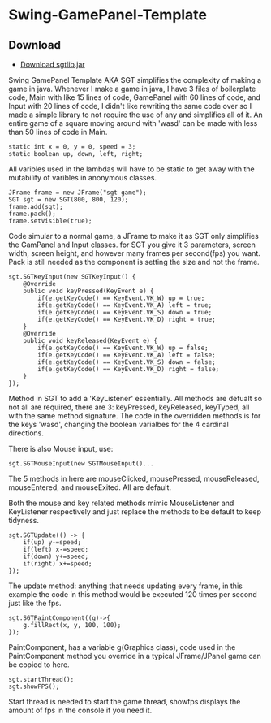 ﻿# Swing-GamePanel-Template
## Download
- [Download sgtlib.jar](https://github.com/yourusername/yourrepo/blob/main/releases/sgtlib.jar)

Swing GamePanel Template AKA SGT simplifies the complexity of making a game in java. Whenever I make a game in java, I have 3 files of boilerplate code, Main with like 15 lines of code, GamePanel with 60 lines of code, and Input with 20 lines of code, I didn't like rewriting the same code over so I made a simple library to not require the use of any and simplifies all of it. An entire game of a square moving around with 'wasd' can be made with less than 50 lines of code in Main.
```
static int x = 0, y = 0, speed = 3;
static boolean up, down, left, right;
```
All varibles used in the lambdas will have to be static to get away with the mutability of varibles in anonymous classes.
```
JFrame frame = new JFrame("sgt game");
SGT sgt = new SGT(800, 800, 120);
frame.add(sgt);
frame.pack();
frame.setVisible(true);
```
Code simular to a normal game, a JFrame to make it as SGT only simplifies the GamPanel and Input classes. for SGT you give it 3 parameters, screen width, screen height, and however many frames per second(fps) you want. Pack is still needed as the component is setting the size and not the frame.
```
sgt.SGTKeyInput(new SGTKeyInput() {
    @Override
    public void keyPressed(KeyEvent e) {
        if(e.getKeyCode() == KeyEvent.VK_W) up = true;
        if(e.getKeyCode() == KeyEvent.VK_A) left = true;
        if(e.getKeyCode() == KeyEvent.VK_S) down = true;
        if(e.getKeyCode() == KeyEvent.VK_D) right = true;
    }
    @Override
    public void keyReleased(KeyEvent e) {
        if(e.getKeyCode() == KeyEvent.VK_W) up = false;
        if(e.getKeyCode() == KeyEvent.VK_A) left = false;
        if(e.getKeyCode() == KeyEvent.VK_S) down = false;
        if(e.getKeyCode() == KeyEvent.VK_D) right = false;
    }
});
```
Method in SGT to add a 'KeyListener' essentially. All methods are defualt so not all are required, there are 3: keyPressed, keyReleased, keyTyped, all with the same method signature. The code in the overridden methods is for the keys 'wasd', changing the boolean varialbes for the 4 cardinal directions.

There is also Mouse input, use:
```
sgt.SGTMouseInput(new SGTMouseInput()...
```
The 5 methods in here are mouseClicked, mousePressed, mouseReleased, mouseEntered, and mouseExited. All are default.

Both the mouse and key related methods mimic MouseListener and KeyListener respectively and just replace the methods to be default to keep tidyness.
```
sgt.SGTUpdate(() -> {
    if(up) y-=speed;
    if(left) x-=speed;
    if(down) y+=speed;
    if(right) x+=speed;
});
```
The update method: anything that needs updating every frame, in this example the code in this method would be executed 120 times per second just like the fps.
```
sgt.SGTPaintComponent((g)->{
    g.fillRect(x, y, 100, 100);
});
```
PaintComponent, has a variable g(Graphics class), code used in the PaintComponent method you override in a typical JFrame/JPanel game can be copied to here.
```
sgt.startThread();
sgt.showFPS();
```
Start thread is needed to start the game thread, showfps displays the amount of fps in the console if you need it.
